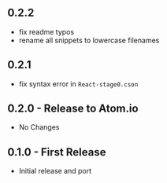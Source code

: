 
## 0.2.2
* fix readme typos
* rename all snippets to lowercase filenames

## 0.2.1
* fix syntax error in `React-stage0.cson`

## 0.2.0 - Release to Atom.io
* No Changes

## 0.1.0 - First Release
* Initial release and port
